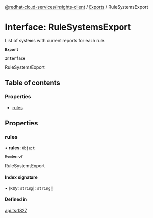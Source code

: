 [@redhat-cloud-services/insights-client](../README.md) / [Exports](../modules.md) / RuleSystemsExport

# Interface: RuleSystemsExport

List of systems with current reports for each rule.

**`Export`**

**`Interface`**

RuleSystemsExport

## Table of contents

### Properties

- [rules](RuleSystemsExport.md#rules)

## Properties

### rules

• **rules**: `Object`

**`Memberof`**

RuleSystemsExport

#### Index signature

▪ [key: `string`]: `string`[]

#### Defined in

[api.ts:1827](https://github.com/RedHatInsights/javascript-clients/blob/master/packages/insights/api.ts#L1827)
